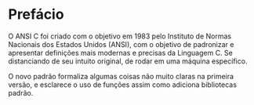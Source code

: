 # Prefácio

O ANSI C foi criado com o objetivo em 1983 pelo Instituto de Normas Nacionais dos Estados Unidos (ANSI), com o objetivo de padronizar e apresentar definições mais modernas e precisas da Linguagem C. Se distanciando de seu intuito original, de rodar em uma máquina específico.

O novo padrão formaliza algumas coisas não muito claras na primeira versão, e esclarece o uso de funções assim como adiciona bibliotecas padrão.